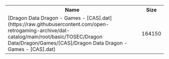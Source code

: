 <table>
<tr><th>Name</th><th>Size</th></tr>
<tr><td>
[Dragon Data Dragon - Games - [CAS].dat](https://raw.githubusercontent.com/open-retrogaming-archive/dat-catalog/main/root/basic/TOSEC/Dragon Data/Dragon/Games/[CAS]/Dragon Data Dragon - Games - [CAS].dat)
</td><td>164150</td></tr>
</table>
